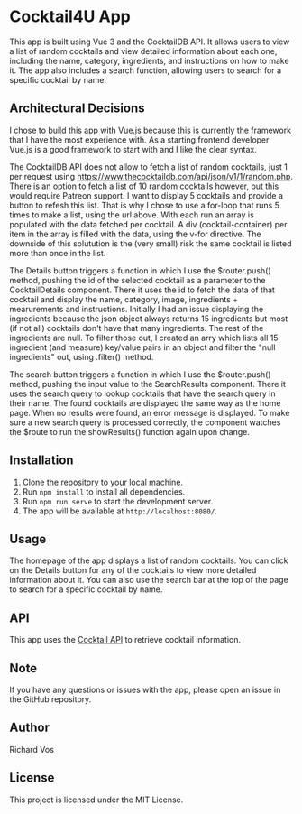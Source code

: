 # Cocktail4U App

This app is built using Vue 3 and the CocktailDB API. It allows users to view a list of random cocktails and view detailed information about each one, including the name, category, ingredients, and instructions on how to make it. The app also includes a search function, allowing users to search for a specific cocktail by name.

## Architectural Decisions

I chose to build this app with Vue.js because this is currently the framework that I have the most experience with. As a starting frontend developer Vue.js is a good framework to start with and I like the clear syntax.

The CocktailDB API does not allow to fetch a list of random cocktails, just 1 per request using https://www.thecocktaildb.com/api/json/v1/1/random.php. There is an option to fetch a list of 10 random cocktails however, but this would require Patreon support. I want to display 5 cocktails and provide a button to refesh this list. That is why I chose to use a for-loop that runs 5 times to make a list, using the url above. With each run an array is populated with the data fetched per cocktail. A div (cocktail-container) per item in the array is filled with the data, using the v-for directive. The downside of this solutution is the (very small) risk the same cocktail is listed more than once in the list.

The Details button triggers a function in which I use the $router.push() method, pushing the id of the selected cocktail as a parameter to the CocktailDetails component. There it uses the id to fetch the data of that cocktail and display the name, category, image, ingredients + mearurements and instructions. Initially I had an issue displaying the ingredients because the json object always returns 15 ingredients but most (if not all) cocktails don't have that many ingredients. The rest of the ingredients are null. To filter those out, I created an arry which lists all 15 ingredient (and measure) key/value pairs in an object and filter the "null ingredients" out, using .filter() method.

The search button triggers a function in which I use the $router.push() method, pushing the input value to the SearchResults component. There it uses the search query to lookup cocktails that have the search query in their name. The found cocktails are displayed the same way as the home page. When no results were found, an error message is displayed. To make sure a new search query is processed correctly, the component watches the $route to run the showResults() function again upon change.

## Installation

1. Clone the repository to your local machine.
2. Run `npm install` to install all dependencies.
3. Run `npm run serve` to start the development server.
4. The app will be available at `http://localhost:8080/`.

## Usage

The homepage of the app displays a list of random cocktails. You can click on the Details button for any of the cocktails to view more detailed information about it. You can also use the search bar at the top of the page to search for a specific cocktail by name.

## API

This app uses the [Cocktail API](https://www.thecocktaildb.com/) to retrieve cocktail information.

## Note

If you have any questions or issues with the app, please open an issue in the GitHub repository.

## Author

Richard Vos

## License

This project is licensed under the MIT License.